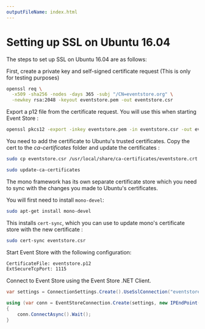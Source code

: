 ```yaml
---
outputFileName: index.html
---
```


# Setting up SSL on Ubuntu 16.04

The steps to set up SSL on Ubuntu 16.04 are as follows:

First, create a private key and self-signed certificate request (This is only for testing purposes)

```bash
openssl req \
  -x509 -sha256 -nodes -days 365 -subj "/CN=eventstore.org" \
  -newkey rsa:2048 -keyout eventstore.pem -out eventstore.csr
```

Export a p12 file from the certificate request. You will use this when starting Event Store :

```bash
openssl pkcs12 -export -inkey eventstore.pem -in eventstore.csr -out eventstore.p12
```

You need to add the certificate to Ubuntu's trusted certificates. Copy the cert to the _ca-certificates_ folder and update the certificates :

```bash
sudo cp eventstore.csr /usr/local/share/ca-certificates/eventstore.crt

sudo update-ca-certificates
```

The mono framework has its own separate certificate store which you need to sync with the changes you made to Ubuntu's certificates.

You will first need to install `mono-devel`:

```bash
sudo apt-get install mono-devel
```

This installs `cert-sync`, which you can use to update mono's certificate store with the new certificate :

```bash
sudo cert-sync eventstore.csr
```

Start Event Store with the following configuration:

<!-- TODO: How? -->

```bash
CertificateFile: eventstore.p12
ExtSecureTcpPort: 1115
```

Connect to Event Store using the Event Store .NET Client.

```csharp
var settings = ConnectionSettings.Create().UseSslConnection("eventstore.org", true);

using (var conn = EventStoreConnection.Create(settings, new IPEndPoint(IPAddress.Loopback, 1115)))
{
    conn.ConnectAsync().Wait();
}
```
